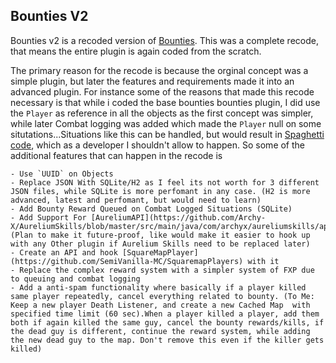 
## Bounties V2

Bounties v2 is a recoded version of [Bounties](https://github.com/SemiVanilla-MC/Bounties). This was a complete recode,
that means the entire plugin is again coded from the scratch.

The primary reason for the recode is because the orginal concept was a simple plugin, but later the features and requirements made it into an advanced plugin. For instance some of the reasons that made this recode necessary is that while i coded the base bounties bounties plugin, I did use the `Player` as reference in all the objects as the first concept was simpler, while later Combat logging was added which made the `Player` null on some situtations...Situations like this can be handled, but would result in [Spaghetti code](https://en.wikipedia.org/wiki/Spaghetti_code), which as a developer I shouldn't allow to happen. So some of the additional features that can happen in the recode is

    - Use `UUID` on Objects
    - Replace JSON With SQLite/H2 as I feel its not worth for 3 different JSON files, while SQLite is more perfomant in any case. (H2 is more advanced, latest and perfomant, but would need to learn)
    - Add Bounty Reward Queued on Combat Logged Situations (SQLite)
    - Add Support For [AureliumAPI](https://github.com/Archy-X/AureliumSkills/blob/master/src/main/java/com/archyx/aureliumskills/api/AureliumAPI.java) (Plan to make it future-proof, like would make it easier to hook up with any Other plugin if Aurelium Skills need to be replaced later)
    - Create an API and hook [SquareMapPlayer](https://github.com/SemiVanilla-MC/SquaremapPlayers) with it
    - Replace the complex reward system with a simpler system of FXP due to queuing and combat logging
    - Add a anti-spam functionality where basically if a player killed same player repeatedly, cancel everything related to bounty. (To Me: Keep a new player Death Listener, and create a new Cached Map  with specified time limit (60 sec).When a player killed a player, add them both if again killed the same guy, cancel the bounty rewards/kills, if the dead guy is different, continue the reward system, while adding the new dead guy to the map. Don't remove this even if the killer gets killed)


